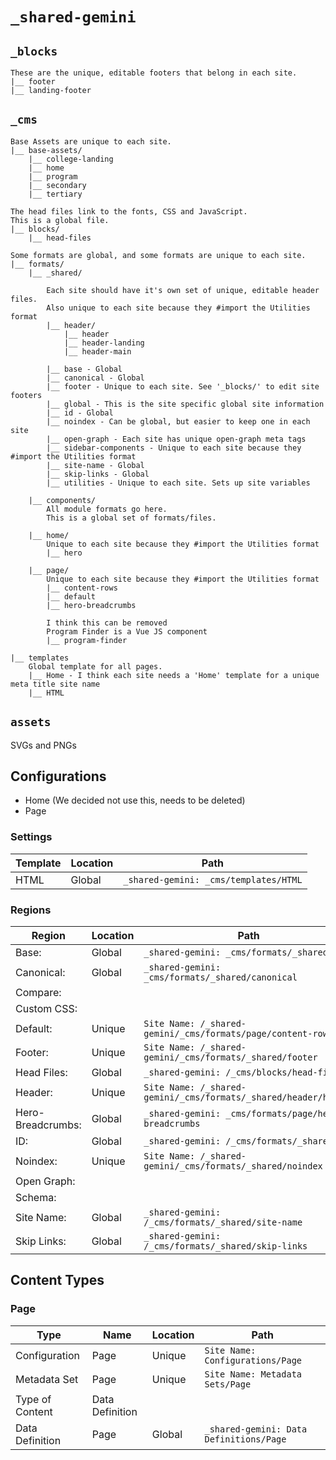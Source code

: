 # `_shared-gemini`

## `_blocks`

```
These are the unique, editable footers that belong in each site.
|__ footer
|__ landing-footer
```

## `_cms`

```
Base Assets are unique to each site.
|__ base-assets/
	|__ college-landing
	|__ home
	|__ program
	|__ secondary
	|__ tertiary

The head files link to the fonts, CSS and JavaScript.
This is a global file.
|__ blocks/
	|__ head-files

Some formats are global, and some formats are unique to each site.
|__ formats/
	|__ _shared/

		Each site should have it's own set of unique, editable header files.
		Also unique to each site because they #import the Utilities format
		|__ header/
			|__ header
			|__ header-landing
			|__ header-main

		|__ base - Global
		|__ canonical - Global
		|__ footer - Unique to each site. See '_blocks/' to edit site footers
		|__ global - This is the site specific global site information
		|__ id - Global
		|__ noindex - Can be global, but easier to keep one in each site
		|__ open-graph - Each site has unique open-graph meta tags
		|__ sidebar-components - Unique to each site because they #import the Utilities format
		|__ site-name - Global
		|__ skip-links - Global
		|__ utilities - Unique to each site. Sets up site variables

	|__ components/
		All module formats go here.
		This is a global set of formats/files.

	|__ home/
		Unique to each site because they #import the Utilities format
		|__ hero

	|__ page/
		Unique to each site because they #import the Utilities format
		|__ content-rows
		|__ default
		|__ hero-breadcrumbs

		I think this can be removed
		Program Finder is a Vue JS component
		|__ program-finder

|__ templates
	Global template for all pages.
	|__ Home - I think each site needs a 'Home' template for a unique meta title site name
	|__ HTML
```

## `assets`

SVGs and PNGs

## Configurations

-   Home (We decided not use this, needs to be deleted)
-   Page

### Settings

| Template | Location | Path                                  |
| -------- | -------- | ------------------------------------- |
| HTML     | Global   | `_shared-gemini: _cms/templates/HTML` |

### Regions

| Region            | Location | Path                                                            | Type   |
| ----------------- | -------- | --------------------------------------------------------------- | ------ |
| Base:             | Global   | `_shared-gemini: _cms/formats/_shared/base`                     | format |
| Canonical:        | Global   | `_shared-gemini: _cms/formats/_shared/canonical`                | format |
| Compare:          |          |                                                                 |        |
| Custom CSS:       |          |                                                                 |        |
| Default:          | Unique   | `Site Name: /_shared-gemini/_cms/formats/page/content-rows`     | format |
| Footer:           | Unique   | `Site Name: /_shared-gemini/_cms/formats/_shared/footer`        | format |
| Head Files:       | Global   | `_shared-gemini: /_cms/blocks/head-files`                       | block  |
| Header:           | Unique   | `Site Name: /_shared-gemini/_cms/formats/_shared/header/header` | format |
| Hero-Breadcrumbs: | Global   | `_shared-gemini: _cms/formats/page/hero-breadcrumbs`            | format |
| ID:               | Global   | `_shared-gemini: /_cms/formats/_shared/id`                      | format |
| Noindex:          | Unique   | `Site Name: /_shared-gemini/_cms/formats/_shared/noindex`       | format |
| Open Graph:       |          |                                                                 |        |
| Schema:           |          |                                                                 |        |
| Site Name:        | Global   | `_shared-gemini: /_cms/formats/_shared/site-name`               | format |
| Skip Links:       | Global   | `_shared-gemini: /_cms/formats/_shared/skip-links`              | format |

## Content Types

### Page

| Type            | Name            | Location | Path                                    |
| --------------- | --------------- | -------- | --------------------------------------- |
| Configuration   | Page            | Unique   | `Site Name: Configurations/Page`        |
| Metadata Set    | Page            | Unique   | `Site Name: Metadata Sets/Page`         |
| Type of Content | Data Definition |          |                                         |
| Data Definition | Page            | Global   | `_shared-gemini: Data Definitions/Page` |
